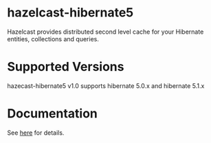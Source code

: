 # hazelcast-hibernate5

Hazelcast provides distributed second level cache for your Hibernate entities, collections and queries.

# Supported Versions

hazecast-hibernate5 v1.0  supports hibernate 5.0.x and hibernate 5.1.x

# Documentation

See [here](https://github.com/hazelcast/hazelcast-hibernate/blob/master/README.md) for details.
